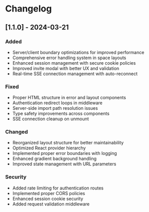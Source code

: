 # Changelog

## [1.1.0] - 2024-03-21

### Added
- Server/client boundary optimizations for improved performance
- Comprehensive error handling system in space layouts
- Enhanced session management with secure cookie policies
- Improved invite modal with better UX and validation
- Real-time SSE connection management with auto-reconnect

### Fixed
- Proper HTML structure in error and layout components
- Authentication redirect loops in middleware
- Server-side import path resolution issues
- Type safety improvements across components
- SSE connection cleanup on unmount

### Changed
- Reorganized layout structure for better maintainability
- Optimized React provider hierarchy
- Implemented proper error boundaries with logging
- Enhanced gradient background handling
- Improved state management with URL parameters

### Security
- Added rate limiting for authentication routes
- Implemented proper CORS policies
- Enhanced session cookie security
- Added request validation middleware
